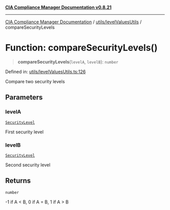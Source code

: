 [**CIA Compliance Manager Documentation v0.8.21**](../../../README.md)

***

[CIA Compliance Manager Documentation](../../../modules.md) / [utils/levelValuesUtils](../README.md) / compareSecurityLevels

# Function: compareSecurityLevels()

> **compareSecurityLevels**(`levelA`, `levelB`): `number`

Defined in: [utils/levelValuesUtils.ts:126](https://github.com/Hack23/cia-compliance-manager/blob/689e67e40bb6afe811128d672a0d7dd5fcbdaea5/src/utils/levelValuesUtils.ts#L126)

Compare two security levels

## Parameters

### levelA

[`SecurityLevel`](../../../types/cia/type-aliases/SecurityLevel.md)

First security level

### levelB

[`SecurityLevel`](../../../types/cia/type-aliases/SecurityLevel.md)

Second security level

## Returns

`number`

-1 if A < B, 0 if A = B, 1 if A > B
